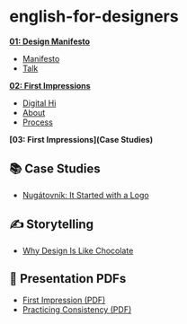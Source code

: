 
# english-for-designers

**[01: Design Manifesto](01-design-manifesto)**
- [Manifesto](01-design-manifesto/manifesto.md)
- [Talk](01-design-manifesto/manifesto.pdf)

**[02: First Impressions](02-first-impressions)**
- [Digital Hi](https://github.com/AlexandraKruk/english-for-designers/blob/main/02-first-impressions/Digital%20Hi.md)
- [About](02-first-impressions/about.md)
- [Process](02-first-impressions/process.md)

**[03: First Impressions](Case Studies)**
## 📚 Case Studies

- [Nugátovník: It Started with a Logo](./Case_study.md)

## ✍️ Storytelling

- [Why Design Is Like Chocolate](./storytelling.md)

## 📄 Presentation PDFs

- [First Impression (PDF)](./First%20impression.pdf)
- [Practicing Consistency (PDF)](./Practicing-Consistency.pdf)
